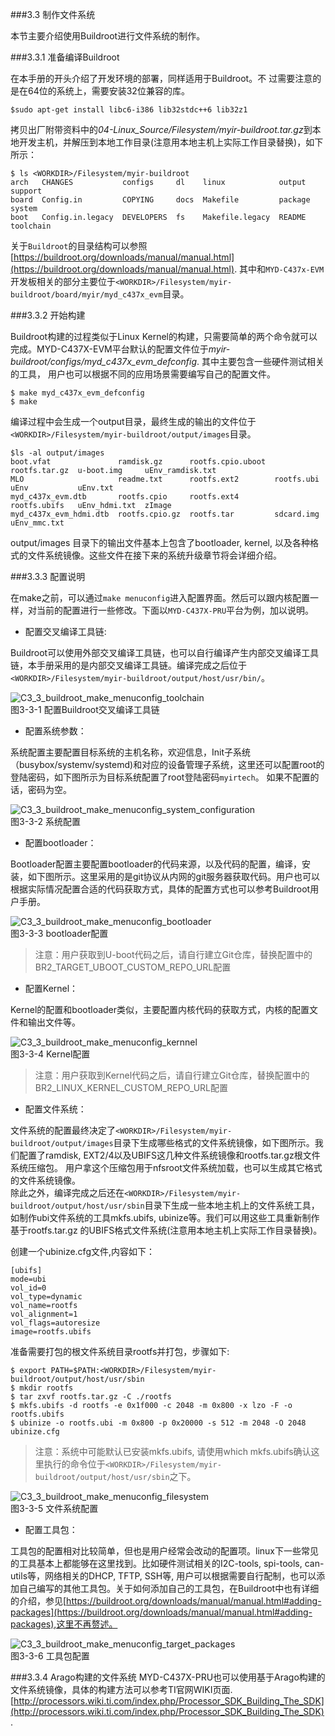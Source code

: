 ###3.3 制作文件系统  

本节主要介绍使用Buildroot进行文件系统的制作。

###3.3.1 准备编译Buildroot  

在本手册的开头介绍了开发环境的部署，同样适用于Buildroot。不
过需要注意的是在64位的系统上，需要安装32位兼容的库。
```
$sudo apt-get install libc6-i386 lib32stdc++6 lib32z1
```
拷贝出厂附带资料中的*04-Linux_Source/Filesystem/myir-buildroot.tar.gz*到本地开发主机，并解压到本地工作目录<WORKDIR>(注意用本地主机上实际工作目录替换<WORKDIR>)，如下所示：
```
$ ls <WORKDIR>/Filesystem/myir-buildroot
arch   CHANGES           configs     dl    linux            output   support
board  Config.in         COPYING     docs  Makefile         package  system
boot   Config.in.legacy  DEVELOPERS  fs    Makefile.legacy  README   toolchain

```
关于`Buildroot`的目录结构可以参照[https://buildroot.org/downloads/manual/manual.html](https://buildroot.org/downloads/manual/manual.html). 其中和`MYD-C437x-EVM`开发板相关的部分主要位于`<WORKDIR>/Filesystem/myir-buildroot/board/myir/myd_c437x_evm`目录。   

###3.3.2 开始构建  

Buildroot构建的过程类似于Linux Kernel的构建，只需要简单的两个命令就可以完成。MYD-C437X-EVM平台默认的配置文件位于*myir-buildroot/configs/myd_c437x_evm_defconfig*. 其中主要包含一些硬件测试相关的工具，	用户也可以根据不同的应用场景需要编写自己的配置文件。
```
$ make myd_c437x_evm_defconfig
$ make
```
编译过程中会生成一个output目录，最终生成的输出的文件位于`<WORKDIR>/Filesystem/myir-buildroot/output/images`目录。
```
$ls -al output/images
boot.vfat               ramdisk.gz      rootfs.cpio.uboot  rootfs.tar.gz  u-boot.img     uEnv_ramdisk.txt
MLO                     readme.txt      rootfs.ext2        rootfs.ubi     uEnv           uEnv.txt
myd_c437x_evm.dtb       rootfs.cpio     rootfs.ext4        rootfs.ubifs   uEnv_hdmi.txt  zImage
myd_c437x_evm_hdmi.dtb  rootfs.cpio.gz  rootfs.tar         sdcard.img     uEnv_mmc.txt

```
output/images 目录下的输出文件基本上包含了bootloader, kernel, 以及各种格式的文件系统镜像。这些文件在接下来的系统升级章节将会详细介绍。

###3.3.3 配置说明  

在make之前，可以通过`make menuconfig`进入配置界面。然后可以跟内核配置一样，对当前的配置进行一些修改。下面以`MYD-C437X-PRU`平台为例，加以说明。

* 配置交叉编译工具链:    

Buildroot可以使用外部交叉编译工具链，也可以自行编译产生内部交叉编译工具链，本手册采用的是内部交叉编译工具链。编译完成之后位于`<WORKDIR>/Filesystem/myir-buildroot/output/host/usr/bin/`。
  
![C3_3_buildroot_make_menuconfig_toolchain](imagech/C3_3_buildroot_make_menuconfig_toolchain.png)	  
图3-3-1 配置Buildroot交叉编译工具链  
  
* 配置系统参数：    

系统配置主要配置目标系统的主机名称，欢迎信息，Init子系统（busybox/systemv/systemd)和对应的设备管理子系统，这里还可以配置root的登陆密码，如下图所示为目标系统配置了root登陆密码`myirtech`。
如果不配置的话，密码为空。  

![C3_3_buildroot_make_menuconfig_system_configuration](imagech/C3_3_buildroot_make_menuconfig_system_configuration.png)	  
图3-3-2 系统配置  

* 配置bootloader：    

Bootloader配置主要配置bootloader的代码来源，以及代码的配置，编译，安装，如下图所示。这里采用的是git协议从内网的git服务器获取代码。用户也可以根据实际情况配置合适的代码获取方式，具体的配置方式也可以参考Buildroot用户手册。
   
![C3_3_buildroot_make_menuconfig_bootloader](imagech/C3_3_buildroot_make_menuconfig_bootloader.png)	  
图3-3-3 bootloader配置   

> 注意：用户获取到U-boot代码之后，请自行建立Git仓库，替换配置中的BR2_TARGET_UBOOT_CUSTOM_REPO_URL配置  
 
* 配置Kernel：  

Kernel的配置和bootloader类似，主要配置内核代码的获取方式，内核的配置文件和输出文件等。
  
![C3_3_buildroot_make_menuconfig_kernnel](imagech/C3_3_buildroot_make_menuconfig_kernel.png)  
图3-3-4 Kernel配置  
   
> 注意：用户获取到Kernel代码之后，请自行建立Git仓库，替换配置中的BR2_LINUX_KERNEL_CUSTOM_REPO_URL配置  

* 配置文件系统：  

文件系统的配置最终决定了`<WORKDIR>/Filesystem/myir-buildroot/output/images`目录下生成哪些格式的文件系统镜像，如下图所示。我们配置了ramdisk, EXT2/4以及UBIFS这几种文件系统镜像和rootfs.tar.gz根文件系统压缩包。
用户拿这个压缩包用于nfsroot文件系统加载，也可以生成其它格式的文件系统镜像。   
除此之外，编译完成之后还在`<WORKDIR>/Filesystem/myir-buildroot/output/host/usr/sbin`目录下生成一些本地主机上的文件系统工具，如制作ubi文件系统的工具mkfs.ubifs, ubinize等。我们可以用这些工具重新制作基于rootfs.tar.gz
的UBIFS格式文件系统(注意用本地主机上实际工作目录替换<WORKDIR>)。 

创建一个ubinize.cfg文件,内容如下：  
```
[ubifs]
mode=ubi
vol_id=0
vol_type=dynamic
vol_name=rootfs
vol_alignment=1
vol_flags=autoresize
image=rootfs.ubifs
```
准备需要打包的根文件系统目录rootfs并打包，步骤如下:   
```
$ export PATH=$PATH:<WORKDIR>/Filesystem/myir-buildroot/output/host/usr/sbin
$ mkdir rootfs
$ tar zxvf rootfs.tar.gz -C ./rootfs  
$ mkfs.ubifs -d rootfs -e 0x1f000 -c 2048 -m 0x800 -x lzo -F -o  rootfs.ubifs
$ ubinize -o rootfs.ubi -m 0x800 -p 0x20000 -s 512 -m 2048 -O 2048 ubinize.cfg
```   
> 注意：系统中可能默认已安装mkfs.ubifs, 请使用which mkfs.ubifs确认这里执行的命令位于`<WORKDIR>/Filesystem/myir-buildroot/output/host/usr/sbin`之下。  

![C3_3_buildroot_make_menuconfig_filesystem](imagech/C3_3_buildroot_make_menuconfig_filesystem.png)	  
图3-3-5 文件系统配置  
  
* 配置工具包：    

工具包的配置相对比较简单，但也是用户经常会改动的配置项。linux下一些常见的工具基本上都能够在这里找到。比如硬件测试相关的I2C-tools, spi-tools, can-utils等，网络相关的DHCP, TFTP, SSH等,
用户可以根据需要自行配制，也可以添加自己编写的其他工具包。关于如何添加自己的工具包，在Buildroot中也有详细的介绍，参见[https://buildroot.org/downloads/manual/manual.html#adding-packages](https://buildroot.org/downloads/manual/manual.html#adding-packages),这里不再赘述。
  
![C3_3_buildroot_make_menuconfig_target_packages](imagech/C3_3_buildroot_make_menuconfig_target_packages.png)	  
图3-3-6 工具包配置  

###3.3.4 Arago构建的文件系统
MYD-C437X-PRU也可以使用基于Arago构建的文件系统镜像，具体的构建方法可以参考TI官网WIKI页面.  
[http://processors.wiki.ti.com/index.php/Processor_SDK_Building_The_SDK](http://processors.wiki.ti.com/index.php/Processor_SDK_Building_The_SDK).  




